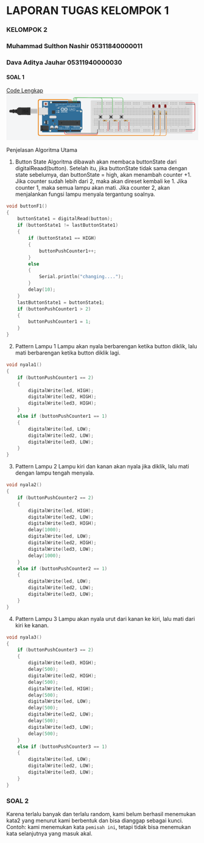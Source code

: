# LAPORAN TUGAS KELOMPOK 1 #

### KELOMPOK 2 ###
### Muhammad Sulthon Nashir 05311840000011 ###
### Dava Aditya Jauhar 05311940000030 ###

#### SOAL 1 ####

[Code Lengkap](https://github.com/nashirat/AdminLabTK1_Kelompok2/blob/main/Soal1/soal1.ino)
![rangkaian](https://github.com/nashirat/AdminLabTK1_Kelompok2/blob/main/Soal1/Rangkaian_Soal1_Kelompok2.PNG)

Penjelasan Algoritma Utama

1. Button State
Algoritma dibawah akan membaca buttonState dari digitalReaad(button). Setelah itu, jika buttonState tidak sama dengan state sebelumya, dan buttonState = high, akan menambah counter +1. Jika counter sudah lebih dari 2, maka akan direset kembali ke 1. Jika counter 1, maka semua lampu akan mati. Jika counter 2, akan menjalankan fungsi lampu menyala tergantung soalnya.

```ino
void buttonF1()
{
    buttonState1 = digitalRead(button);
    if (buttonState1 != lastButtonState1)
    {
        if (buttonState1 == HIGH)
        {
            buttonPushCounter1++;
        }
        else
        {
            Serial.println("changing....");
        }
        delay(10);
    }
    lastButtonState1 = buttonState1;
    if (buttonPushCounter1 > 2)
    {
        buttonPushCounter1 = 1;
    }
}
```

2. Pattern Lampu 1
Lampu akan nyala berbarengan ketika button diklik, lalu mati berbarengan ketika button diklik lagi.
```ino
void nyala1()
{
    if (buttonPushCounter1 == 2)
    {
        digitalWrite(led, HIGH);
        digitalWrite(led2, HIGH);
        digitalWrite(led3, HIGH);
    }
    else if (buttonPushCounter1 == 1)
    {
        digitalWrite(led, LOW);
        digitalWrite(led2, LOW);
        digitalWrite(led3, LOW);
    }
}
```
3. Pattern Lampu 2
Lampu kiri dan kanan akan nyala jika diklik, lalu mati dengan lampu tengah menyala.
```ino
void nyala2()
{
    if (buttonPushCounter2 == 2)
    {
        digitalWrite(led, HIGH);
        digitalWrite(led2, LOW);
        digitalWrite(led3, HIGH);
        delay(1000);
        digitalWrite(led, LOW);
        digitalWrite(led2, HIGH);
        digitalWrite(led3, LOW);
        delay(1000);
    }
    else if (buttonPushCounter2 == 1)
    {
        digitalWrite(led, LOW);
        digitalWrite(led2, LOW);
        digitalWrite(led3, LOW);
    }
}
```
4. Pattern Lampu 3
Lampu akan nyala urut dari kanan ke kiri, lalu mati dari kiri ke kanan.
```ino
void nyala3()
{
    if (buttonPushCounter3 == 2)
    {
        digitalWrite(led3, HIGH);
        delay(500);
        digitalWrite(led2, HIGH);
        delay(500);
        digitalWrite(led, HIGH);
        delay(500);
        digitalWrite(led, LOW);
        delay(500);
        digitalWrite(led2, LOW);
        delay(500);
        digitalWrite(led3, LOW);
        delay(500);
    }
    else if (buttonPushCounter3 == 1)
    {
        digitalWrite(led, LOW);
        digitalWrite(led2, LOW);
        digitalWrite(led3, LOW);
    }
}
```


### SOAL 2 ###
Karena terlalu banyak dan terlalu random, kami belum berhasil menemukan kata2 yang menurut kami berbentuk dan bisa dianggap sebagai kunci. Contoh: kami menemukan kata `pemisah ini`, tetapi tidak bisa menemukan kata selanjutnya yang masuk akal.

